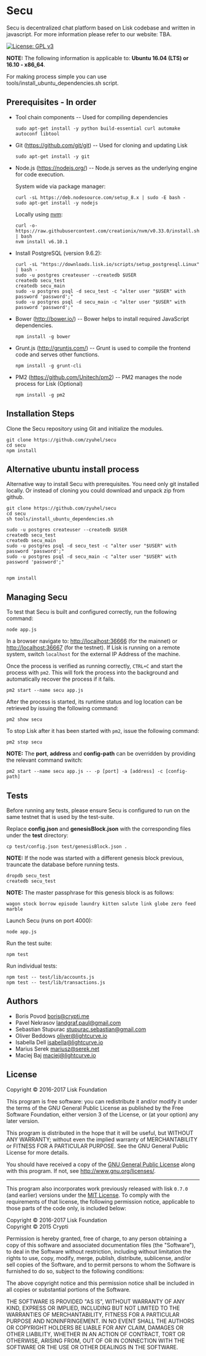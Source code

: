 # Secu

Secu is decentralized chat platform based on Lisk codebase and written in javascript.  For more information please refer to our website: TBA.

[![License: GPL v3](https://img.shields.io/badge/License-GPL%20v3-blue.svg)](http://www.gnu.org/licenses/gpl-3.0)

**NOTE:** The following information is applicable to: **Ubuntu 16.04 (LTS) or 16.10 - x86_64**.

For making process simple you can use tools/install_ubuntu_dependencies.sh script.

## Prerequisites - In order

- Tool chain components -- Used for compiling dependencies

  `sudo apt-get install -y python build-essential curl automake autoconf libtool`

- Git (<https://github.com/git/git>) -- Used for cloning and updating Lisk

  `sudo apt-get install -y git`

- Node.js (<https://nodejs.org/>) -- Node.js serves as the underlying engine for code execution.

  System wide via package manager:

  ```
  curl -sL https://deb.nodesource.com/setup_8.x | sudo -E bash -
  sudo apt-get install -y nodejs
  ```

  Locally using [nvm](https://github.com/creationix/nvm):

  ```
  curl -o- https://raw.githubusercontent.com/creationix/nvm/v0.33.0/install.sh | bash
  nvm install v6.10.1
  ```

- Install PostgreSQL (version 9.6.2):

  ```
  curl -sL "https://downloads.lisk.io/scripts/setup_postgresql.Linux" | bash -
  sudo -u postgres createuser --createdb $USER
  createdb secu_test
  createdb secu_main
  sudo -u postgres psql -d secu_test -c "alter user "$USER" with password 'password';"
  sudo -u postgres psql -d secu_main -c "alter user "$USER" with password 'password';"
  ```

- Bower (<http://bower.io/>) -- Bower helps to install required JavaScript dependencies.

  `npm install -g bower`

- Grunt.js (<http://gruntjs.com/>) -- Grunt is used to compile the frontend code and serves other functions.

  `npm install -g grunt-cli`

- PM2 (<https://github.com/Unitech/pm2>) -- PM2 manages the node process for Lisk (Optional)

  `npm install -g pm2`




## Installation Steps

Clone the Secu repository using Git and initialize the modules.

```
git clone https://github.com/zyuhel/secu
cd secu
npm install
```

## Alternative ubuntu install process

Alternative way to install Secu with prerequisites. You need only git installed locally. Or instead of cloning you could download and unpack zip from github.

```
git clone https://github.com/zyuhel/secu
cd secu
sh tools/install_ubuntu_dependencies.sh

sudo -u postgres createuser --createdb $USER
createdb secu_test
createdb secu_main
sudo -u postgres psql -d secu_test -c "alter user "$USER" with password 'password';"
sudo -u postgres psql -d secu_main -c "alter user "$USER" with password 'password';"
  
  
npm install
```

## Managing Secu

To test that Secu is built and configured correctly, run the following command:

`node app.js`

In a browser navigate to: <http://localhost:36666> (for the mainnet) or <http://localhost:36667> (for the testnet). If Lisk is running on a remote system, switch `localhost` for the external IP Address of the machine.

Once the process is verified as running correctly, `CTRL+C` and start the process with `pm2`. This will fork the process into the background and automatically recover the process if it fails.

`pm2 start --name secu app.js`

After the process is started, its runtime status and log location can be retrieved by issuing the following command:

`pm2 show secu`

To stop Lisk after it has been started with `pm2`, issue the following command:

`pm2 stop secu`

**NOTE:** The **port**, **address** and **config-path** can be overridden by providing the relevant command switch:

```
pm2 start --name secu app.js -- -p [port] -a [address] -c [config-path]
```

## Tests

Before running any tests, please ensure Secu is configured to run on the same testnet that is used by the test-suite.

Replace **config.json** and **genesisBlock.json** with the corresponding files under the **test** directory:

```
cp test/config.json test/genesisBlock.json .
```

**NOTE:** If the node was started with a different genesis block previous, trauncate the database before running tests.

```
dropdb secu_test
createdb secu_test
```

**NOTE:** The master passphrase for this genesis block is as follows:

```
wagon stock borrow episode laundry kitten salute link globe zero feed marble
```

Launch Secu (runs on port 4000):

```
node app.js
```

Run the test suite:

```
npm test
```

Run individual tests:

```
npm test -- test/lib/accounts.js
npm test -- test/lib/transactions.js
```

## Authors

- Boris Povod <boris@crypti.me>
- Pavel Nekrasov <landgraf.paul@gmail.com>
- Sebastian Stupurac <stupurac.sebastian@gmail.com>
- Oliver Beddows <oliver@lightcurve.io>
- Isabella Dell <isabella@lightcurve.io>
- Marius Serek <mariusz@serek.net>
- Maciej Baj <maciej@lightcurve.io>

## License

Copyright © 2016-2017 Lisk Foundation

This program is free software: you can redistribute it and/or modify it under the terms of the GNU General Public License as published by the Free Software Foundation, either version 3 of the License, or (at your option) any later version.

This program is distributed in the hope that it will be useful, but WITHOUT ANY WARRANTY; without even the implied warranty of MERCHANTABILITY or FITNESS FOR A PARTICULAR PURPOSE. See the GNU General Public License for more details.

You should have received a copy of the [GNU General Public License](https://github.com/LiskHQ/lisk/tree/master/LICENSE) along with this program.  If not, see <http://www.gnu.org/licenses/>.

***

This program also incorporates work previously released with lisk `0.7.0` (and earlier) versions under the [MIT License](https://opensource.org/licenses/MIT). To comply with the requirements of that license, the following permission notice, applicable to those parts of the code only, is included below:

Copyright © 2016-2017 Lisk Foundation  
Copyright © 2015 Crypti

Permission is hereby granted, free of charge, to any person obtaining a copy of this software and associated documentation files (the "Software"), to deal in the Software without restriction, including without limitation the rights to use, copy, modify, merge, publish, distribute, sublicense, and/or sell copies of the Software, and to permit persons to whom the Software is furnished to do so, subject to the following conditions:

The above copyright notice and this permission notice shall be included in all copies or substantial portions of the Software.

THE SOFTWARE IS PROVIDED "AS IS", WITHOUT WARRANTY OF ANY KIND, EXPRESS OR IMPLIED, INCLUDING BUT NOT LIMITED TO THE WARRANTIES OF MERCHANTABILITY, FITNESS FOR A PARTICULAR PURPOSE AND NONINFRINGEMENT. IN NO EVENT SHALL THE AUTHORS OR COPYRIGHT HOLDERS BE LIABLE FOR ANY CLAIM, DAMAGES OR OTHER LIABILITY, WHETHER IN AN ACTION OF CONTRACT, TORT OR OTHERWISE, ARISING FROM, OUT OF OR IN CONNECTION WITH THE SOFTWARE OR THE USE OR OTHER DEALINGS IN THE SOFTWARE.
